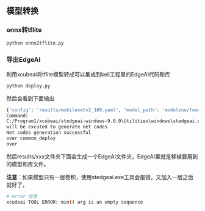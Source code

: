 ## 模型转换

### onnx转tflite
```bash
python onnx2tflite.py
```

### 导出EdgeAI
利用xcubeai将tflite模型转成可以集成到keil工程里的EdgeAI代码和库
```bash
python deploy.py
```
然后会看到下面输出
```bash
{'config': 'results/mobilenetv2_100.yaml', 'model_path': 'modelzoo/food-101-224/model_best.pth.tar', 'convert_type': 1, 'tflite_val_path': '../../../datasets/food-101/validation', 'c_project_path': 'results/t2', 'stm32cubeai_path': 'C:/Program1/xcubeai/stedgeai-windows-9.0.0', 'series': 'f4', 'eval': False, 'compiler': 1, 'img_size': None, 'separation': 0, 'separation_scale': 2, 'class_name': 'no,fire'}
Command:
C:/Program1/xcubeai/stedgeai-windows-9.0.0\Utilities\windows\stedgeai.exe generate --name network_1 -m results/mobilenetv2_100.tflite --type tflite --compression none --verbosity 1 --workspace results/t2\temp --output results/t2\Edge_AI\model --allocate-inputs --target stm32l5 --allocate-outputs
will be excuted to generate net codes
Net codes generation successful
over common_deploy
over
```
然后results/xxx文件夹下面会生成一个EdgeAI文件夹，EdgeAI里就是移植要用到的模型和库文件。

**注意**：如果模型只有一层卷积，使用stedgeai.exe工具会报错，又加入一层之后就好了。
```bash
# error 信息
xcudeai TOOL ERROR: min() arg is an empty sequence
```

#
